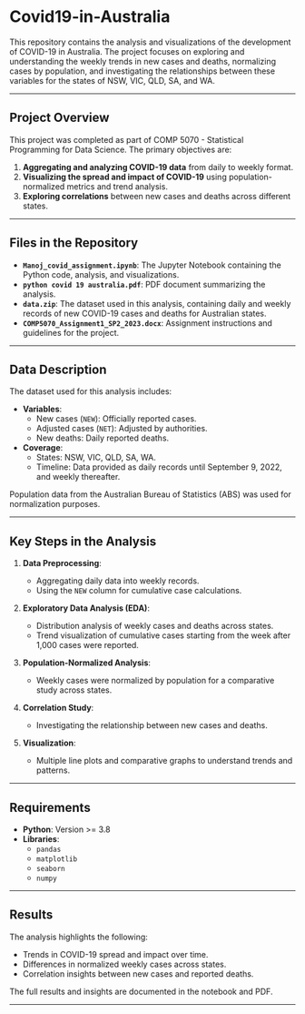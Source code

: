 # Covid19-in-Australia

This repository contains the analysis and visualizations of the development of COVID-19 in Australia. The project focuses on exploring and understanding the weekly trends in new cases and deaths, normalizing cases by population, and investigating the relationships between these variables for the states of NSW, VIC, QLD, SA, and WA.

---

## Project Overview

This project was completed as part of COMP 5070 - Statistical Programming for Data Science. The primary objectives are:
1. **Aggregating and analyzing COVID-19 data** from daily to weekly format.
2. **Visualizing the spread and impact of COVID-19** using population-normalized metrics and trend analysis.
3. **Exploring correlations** between new cases and deaths across different states.

---

## Files in the Repository

- **`Manoj_covid_assignment.ipynb`**: The Jupyter Notebook containing the Python code, analysis, and visualizations.
- **`python covid 19 australia.pdf`**: PDF document summarizing the analysis.
- **`data.zip`**: The dataset used in this analysis, containing daily and weekly records of new COVID-19 cases and deaths for Australian states.
- **`COMP5070_Assignment1_SP2_2023.docx`**: Assignment instructions and guidelines for the project.

---

## Data Description

The dataset used for this analysis includes:
- **Variables**: 
  - New cases (`NEW`): Officially reported cases.
  - Adjusted cases (`NET`): Adjusted by authorities.
  - New deaths: Daily reported deaths.
- **Coverage**:
  - States: NSW, VIC, QLD, SA, WA.
  - Timeline: Data provided as daily records until September 9, 2022, and weekly thereafter.

Population data from the Australian Bureau of Statistics (ABS) was used for normalization purposes.

---

## Key Steps in the Analysis

1. **Data Preprocessing**:
   - Aggregating daily data into weekly records.
   - Using the `NEW` column for cumulative case calculations.

2. **Exploratory Data Analysis (EDA)**:
   - Distribution analysis of weekly cases and deaths across states.
   - Trend visualization of cumulative cases starting from the week after 1,000 cases were reported.

3. **Population-Normalized Analysis**:
   - Weekly cases were normalized by population for a comparative study across states.

4. **Correlation Study**:
   - Investigating the relationship between new cases and deaths.

5. **Visualization**:
   - Multiple line plots and comparative graphs to understand trends and patterns.

---

## Requirements

- **Python**: Version >= 3.8
- **Libraries**:
  - `pandas`
  - `matplotlib`
  - `seaborn`
  - `numpy`

---

## Results

The analysis highlights the following:
- Trends in COVID-19 spread and impact over time.
- Differences in normalized weekly cases across states.
- Correlation insights between new cases and reported deaths.

The full results and insights are documented in the notebook and PDF.

---
